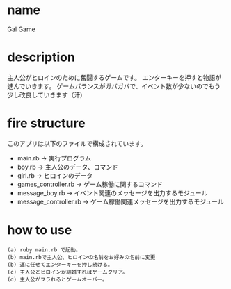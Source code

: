 # name
Gal Game

# description
主人公がヒロインのために奮闘するゲームです。
エンターキーを押すと物語が進んでいきます。
ゲームバランスがガバガバで、イベント数が少ないのでもう少し改良していきます（汗)

# fire structure
このアプリは以下のファイルで構成されています。
* main.rb -> 実行プログラム
* boy.rb -> 主人公のデータ、コマンド
* girl.rb -> ヒロインのデータ
* games_controller.rb -> ゲーム稼働に関するコマンド
* message_boy.rb -> イベント関連のメッセージを出力するモジュール
* message_controller.rb -> ゲーム稼働関連メッセージを出力するモジュール


# how to use
```
(a) ruby main.rb で起動。
(b) main.rbで主人公、ヒロインの名前をお好みの名前に変更
(b) 運に任せてエンターキーを押し続ける。
(c) 主人公とヒロインが結婚すればゲームクリア。
(d) 主人公がフラれるとゲームオーバー。
```

